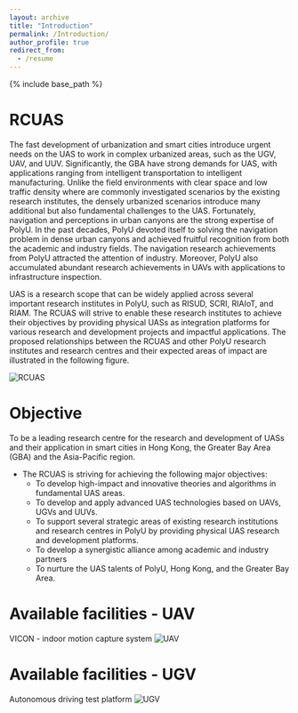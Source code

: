 ```yaml
---
layout: archive
title: "Introduction"
permalink: /Introduction/
author_profile: true
redirect_from:
  - /resume
---
```


{% include base_path %}

RCUAS
======
The fast development of urbanization and smart cities introduce urgent needs on the UAS to work in complex urbanized areas, such as the UGV, UAV, and UUV. Significantly, the GBA have strong demands for UAS, with applications ranging from intelligent transportation to intelligent manufacturing. Unlike the field environments with clear space and low traffic density where are commonly investigated scenarios by the existing research institutes, the densely urbanized scenarios introduce many additional but also fundamental challenges to the UAS. Fortunately, navigation and perceptions in urban canyons are the strong expertise of PolyU. In the past decades, PolyU devoted itself to solving the navigation problem in dense urban canyons and achieved fruitful recognition from both the academic and industry fields. The navigation research achievements from PolyU attracted the attention of industry. Moreover, PolyU also accumulated abundant research achievements in UAVs with applications to infrastructure inspection.

UAS is a research scope that can be widely applied across several important research institutes in PolyU, such as RISUD, SCRI, RIAIoT, and RIAM. The RCUAS will strive to enable these research institutes to achieve their objectives by providing physical UASs as integration platforms for various research and development projects and impactful applications. The proposed relationships between the RCUAS and other PolyU research institutes and research centres and their expected areas of impact are illustrated in the following figure.

![RCUAS](https://mapei319.github.io/Polyu_RCUAS.github.io/images/RCUAS-2.png)

Objective
======
To be a leading research centre for the research and development of UASs and their application in smart cities in Hong Kong, the Greater Bay Area (GBA) and the Asia-Pacific region.

* The RCUAS is striving for achieving the following major objectives:
  * To develop high-impact and innovative theories and algorithms in fundamental UAS areas.
  * To develop and apply advanced UAS technologies based on UAVs, UGVs and UUVs.
  * To support several strategic areas of existing research institutions and research centres in PolyU by providing physical UAS   research and development platforms.
  * To develop a synergistic alliance among academic and industry partners
  * To nurture the UAS talents of PolyU, Hong Kong, and the Greater Bay Area.
  
Available facilities - UAV
======
VICON - indoor motion capture system
![UAV](https://mapei319.github.io/Polyu_RCUAS.github.io/images/UAV.png)

Available facilities - UGV
======
Autonomous driving test platform
![UGV](https://mapei319.github.io/Polyu_RCUAS.github.io/images/UGV.png)
